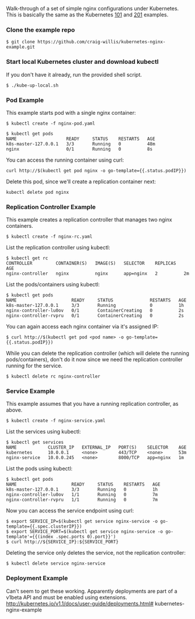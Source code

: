 Walk-through of a set of simple nginx configurations under Kubernetes. This is basically the same as the Kubernetes [101](http://kubernetes.io/v1.1/docs/user-guide/walkthrough/README.html) and [201](http://kubernetes.io/v1.1/docs/user-guide/walkthrough/k8s201.html) examples.


### Clone the example repo

```
$ git clone https://github.com/craig-willis/kubernetes-nginx-example.git
```

### Start local Kubernetes cluster and download kubectl

If you don't have it already, run the provided shell script.
```
$ ./kube-up-local.sh
```

### Pod Example

This example starts pod with a single nginx container:

```
$ kubectl create -f nginx-pod.yaml
 
$ kubectl get pods
NAME                   READY     STATUS    RESTARTS   AGE
k8s-master-127.0.0.1   3/3       Running   0          48m
nginx                  0/1       Running   0          8s
```

You can access the running container using curl:
```
curl http://$(kubectl get pod nginx -o go-template={{.status.podIP}})
```

Delete this pod, since we'll create a replication container next:
```
kubectl delete pod nginx
```


### Replication Controller Example

This example creates a replication controller that manages two nginx containers. 

```
$ kubectl create -f nginx-rc.yaml
```
 
List the replication controller using kubectl:
```
$ kubectl get rc
CONTROLLER         CONTAINER(S)   IMAGE(S)   SELECTOR    REPLICAS   AGE
nginx-controller   nginx          nginx      app=nginx   2          2m
```
 
List the pods/containers using kubectl:
```
$ kubectl get pods
NAME                     READY     STATUS              RESTARTS   AGE
k8s-master-127.0.0.1     3/3       Running             0          1h
nginx-controller-lu0ov   0/1       ContainerCreating   0          2s
nginx-controller-rvpru   0/1       ContainerCreating   0          2s
```

You can again access each nginx container via it's assigned IP:
```
$ curl http://$(kubectl get pod <pod name> -o go-template={{.status.podIP}})
```

While you can delete the replication controller (which will delete the running pods/containers), don't do it now since we need the replication controller running for the service.

```
$ kubectl delete rc nginx-controller 
```
 
### Service Example

This example assumes that you have a running replication controller, as above. 
 
```
$ kubectl create -f nginx-service.yaml 
```
 
List the services using kubectl:
```
$ kubectl get services
NAME            CLUSTER_IP   EXTERNAL_IP   PORT(S)    SELECTOR    AGE
kubernetes      10.0.0.1     <none>        443/TCP    <none>      53m
nginx-service   10.0.0.245   <none>        8000/TCP   app=nginx   1m
```
 
List the pods using kubectl:
```
$ kubectl get pods
NAME                     READY     STATUS    RESTARTS   AGE
k8s-master-127.0.0.1     3/3       Running   0          1h
nginx-controller-lu0ov   1/1       Running   0          7m
nginx-controller-rvpru   1/1       Running   0          7m
```
 
Now you can access the service endpoint using curl:
```
$ export SERVICE_IP=$(kubectl get service nginx-service -o go-template={{.spec.clusterIP}})
$ export SERVICE_PORT=$(kubectl get service nginx-service -o go-template'={{(index .spec.ports 0).port}}')
$ curl http://${SERVICE_IP}:${SERVICE_PORT}
```
 
Deleting the service only deletes the service, not the replication controller:
```
$ kubectl delete service nginx-service 
```
 
### Deployment Example

Can't seem to get these working.  Apparently deployments are part of a v1beta API and must be enabled using extensions.
http://kubernetes.io/v1.1/docs/user-guide/deployments.html# kubernetes-nginx-example
